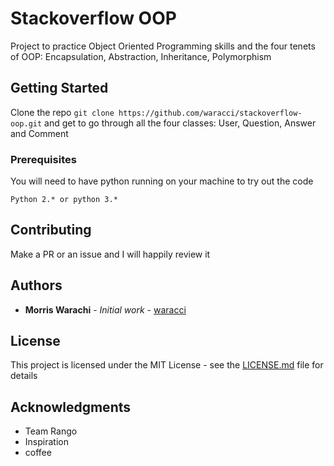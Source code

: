 # Stackoverflow OOP

Project to practice Object Oriented Programming skills and the four tenets of OOP: Encapsulation, Abstraction, Inheritance, Polymorphism

## Getting Started

Clone the repo `git clone https://github.com/waracci/stackoverflow-oop.git` and get to go through all the four classes: User, Question, Answer and Comment

### Prerequisites

You will need to have python running on your machine to try out the code

```
Python 2.* or python 3.*
```

## Contributing

Make a PR or an issue and I will happily review it

## Authors

* **Morris Warachi** - *Initial work* - [waracci](https://github.com/waracci)


## License

This project is licensed under the MIT License - see the [LICENSE.md](LICENSE.md) file for details

## Acknowledgments

* Team Rango
* Inspiration
* coffee
